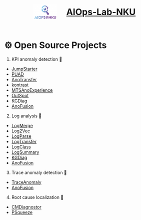 # 

<center>
    <h1 style="display: flex; flex-direction: row; justify-content: center;">
        <img src="figure/avatar.png" width="75px" height="50px" style="margin: 25px 10px;">
        <a href="https://nkcs.iops.ai/" style="line-height: 100px; margin-left: 20px">AIOps-Lab-NKU</a>
    </h1>
</center>

# :gear: Open Source Projects

1. KPI anomaly detection :crystal_ball:

- [JumpStarter](https://github.com/AIOps-Lab-NKU/JumpStarter)
- [PUAD](https://github.com/AIOps-Lab-NKU/PUAD)
- [AnoTransfer](https://github.com/AIOps-Lab-NKU/AnoTransfer)
- [kontrast](https://github.com/AIOps-Lab-NKU/kontrast)
- [MTSAnoExperience](https://github.com/AIOps-Lab-NKU/MTSAnoExperience)
- [OutSpot](https://github.com/AIOps-Lab-NKU/OutSpot)
- [KGDiag](https://github.com/AIOps-Lab-NKU/KGDiag)
- [AnoFusion](https://github.com/AIOps-Lab-NKU/AnoFusion)

2. Log analysis :bookmark_tabs:

- [LogMerge](https://github.com/AIOps-Lab-NKU/LogMerge)
- [Log2Vec](https://github.com/AIOps-Lab-NKU/Log2Vec)
- [LogParse](https://github.com/AIOps-Lab-NKU/LogParse)
- [LogTransfer](https://github.com/AIOps-Lab-NKU/LogTransfer)
- [LogClass](https://github.com/AIOps-Lab-NKU/LogClass)
- [LogSummary](https://github.com/AIOps-Lab-NKU/LogSummary)
- [KGDiag](https://github.com/AIOps-Lab-NKU/KGDiag)
- [AnoFusion](https://github.com/AIOps-Lab-NKU/AnoFusion)

3. Trace anomaly detection :rainbow:

- [TraceAnomaly](https://github.com/AIOps-Lab-NKU/TraceAnomaly)
- [AnoFusion](https://github.com/AIOps-Lab-NKU/AnoFusion)

4. Root cause localization :dart:

- [CMDiagnostor](https://github.com/AIOps-Lab-NKU/CMDiagnostor)
- [PSqueeze](https://github.com/AIOps-Lab-NKU/PSqueeze)